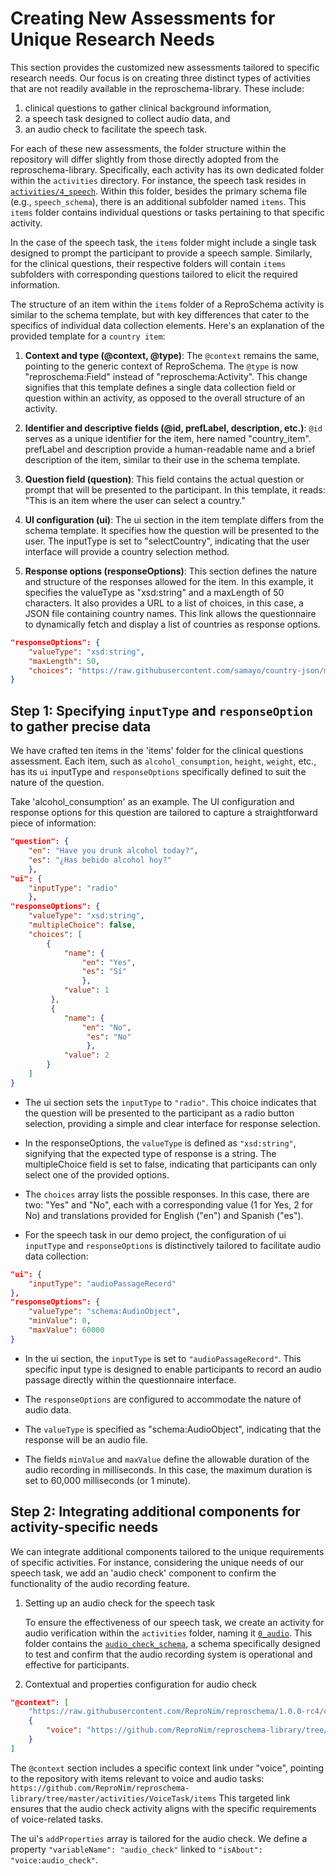 # Creating New Assessments for Unique Research Needs

This section provides the customized new assessments tailored to specific research needs. Our focus is on creating three distinct types of activities that are not readily available in the reproschema-library.
These include:
1.  clinical questions to gather clinical background information,
1.  a speech task designed to collect audio data, and
1.  an audio check to facilitate the speech task.

For each of these new assessments, the folder structure within the repository will differ slightly from those directly adopted from the reproschema-library. Specifically, each activity has its own dedicated folder within the `activities` directory.
For instance, the speech task resides in [`activities/4_speech`](https://github.com/ReproNim/reproschema-demo-protocol/tree/main/activities/4_speech).
Within this folder, besides the primary schema file (e.g., `speech_schema`), there is an additional subfolder named `items`.
This `items` folder contains individual questions or tasks pertaining to that specific activity.

In the case of the speech task, the `items` folder might include a single task designed to prompt the participant to provide a speech sample. Similarly, for the clinical questions, their respective folders will contain `items` subfolders with corresponding questions tailored to elicit the required information.

The structure of an item within the `items` folder of a ReproSchema activity is similar to the schema template, but with key differences that cater to the specifics of individual data collection elements. Here's an explanation of the provided template for a `country item`:

1.  **Context and type (@context, @type)**:
    The `@context` remains the same, pointing to the generic context of ReproSchema.
    The `@type` is now "reproschema:Field" instead of "reproschema:Activity".
    This change signifies that this template defines a single data collection field or question within an activity, as opposed to the overall structure of an activity.

1.  **Identifier and descriptive fields (@id, prefLabel, description, etc.)**:
    `@id` serves as a unique identifier for the item, here named "country_item".
    prefLabel and description provide a human-readable name and a brief description of the item, similar to their use in the schema template.

1.  **Question field (question)**:
    This field contains the actual question or prompt that will be presented to the participant.
    In this template, it reads: "This is an item where the user can select a country."

1.  **UI configuration (ui)**:
    The ui section in the item template differs from the schema template.
    It specifies how the question will be presented to the user.
    The inputType is set to "selectCountry", indicating that the user interface will provide a country selection method.

1.  **Response options (responseOptions)**:
    This section defines the nature and structure of the responses allowed for the item.
    In this example, it specifies the valueType as "xsd:string" and a maxLength of 50 characters.
    It also provides a URL to a list of choices, in this case, a JSON file containing country names.
    This link allows the questionnaire to dynamically fetch and display a list of countries as response options.

```json
"responseOptions": {
    "valueType": "xsd:string",
    "maxLength": 50,
    "choices": "https://raw.githubusercontent.com/samayo/country-json/master/src/country-by-name.json"
}
```

## Step 1: Specifying `inputType` and `responseOption` to gather precise data

We have crafted ten items in the 'items' folder for the clinical questions assessment. Each item, such as `alcohol_consumption`, `height`, `weight`, etc., has its `ui` inputType and `responseOptions` specifically defined to suit the nature of the question.

Take 'alcohol_consumption' as an example.
The UI configuration and response options for this question are tailored to capture a straightforward piece of information:

```json
"question": {
    "en": "Have you drunk alcohol today?",
    "es": "¿Has bebido alcohol hoy?"
    },
"ui": {
    "inputType": "radio"
    },
"responseOptions": {
    "valueType": "xsd:string",
    "multipleChoice": false,
    "choices": [
        {
            "name": {
                "en": "Yes",
                "es": "Sí"
                },
            "value": 1
         },
         {
            "name": {
                "en": "No",
                 "es": "No"
                 },
            "value": 2
        }
    ]
}
```

-   The ui section sets the `inputType` to `"radio"`.
    This choice indicates that the question will be presented to the participant as a radio button selection,
    providing a simple and clear interface for response selection.

-   In the responseOptions, the `valueType` is defined as `"xsd:string"`, signifying that the expected type of response is a string.
    The multipleChoice field is set to false, indicating that participants can only select one of the provided options.

-   The `choices` array lists the possible responses.
    In this case, there are two: "Yes" and "No", each with a corresponding value (1 for Yes, 2 for No)
    and translations provided for English ("en") and Spanish ("es").

-   For the speech task in our demo project, the configuration of ui `inputType` and `responseOptions` is distinctively tailored
    to facilitate audio data collection:

```json
"ui": {
    "inputType": "audioPassageRecord"
},
"responseOptions": {
    "valueType": "schema:AudioObject",
    "minValue": 0,
    "maxValue": 60000
}
```

-   In the ui section, the `inputType` is set to `"audioPassageRecord"`.
    This specific input type is designed to enable participants to record an audio passage directly within the questionnaire interface.

-   The `responseOptions` are configured to accommodate the nature of audio data.

-   The `valueType` is specified as "schema:AudioObject", indicating that the response will be an audio file.

-   The fields `minValue` and `maxValue` define the allowable duration of the audio recording in milliseconds.
    In this case, the maximum duration is set to 60,000 milliseconds (or 1 minute).

## Step 2: Integrating additional components for activity-specific needs

We can integrate additional components tailored to the unique requirements of specific activities. For instance, considering the unique needs of our speech task, we add an 'audio check' component to confirm the functionality of the audio recording feature.

1.  Setting up an audio check for the speech task

    To ensure the effectiveness of our speech task, we create an activity for audio verification within the `activities` folder, naming it [`0_audio`](https://github.com/ReproNim/reproschema-demo-protocol/blob/main/activities/0_audio/).
    This folder contains the [`audio_check_schema`](https://github.com/ReproNim/reproschema-demo-protocol/blob/main/activities/0_audio/audio_check_schema), a schema specifically designed to test and confirm that the audio recording system is operational and effective for participants.

1.  Contextual and properties configuration for audio check

```json
"@context": [
    "https://raw.githubusercontent.com/ReproNim/reproschema/1.0.0-rc4/contexts/generic",
    {
        "voice": "https://github.com/ReproNim/reproschema-library/tree/master/activities/VoiceTask/items"
    }
]
```

The `@context` section includes a specific context link under "voice",
pointing to the repository with items relevant to voice and audio tasks:
`https://github.com/ReproNim/reproschema-library/tree/master/activities/VoiceTask/items`
This targeted link ensures that the audio check activity aligns with the specific requirements of voice-related tasks.

The ui's `addProperties` array is tailored for the audio check.
We define a property `"variableName": "audio_check"` linked to `"isAbout": "voice:audio_check"`.
